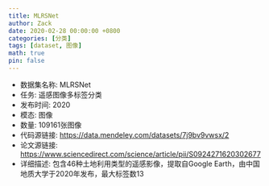```yaml
---
title: MLRSNet
author: Zack
date: 2020-02-28 00:00:00 +0800
categories: [分类]
tags: [dataset, 图像]
math: true
pin: false
---
```

- 数据集名称: MLRSNet
- 任务: 遥感图像多标签分类
- 发布时间: 2020
- 模态: 图像
- 数量: 109161张图像
- 代码源链接: https://data.mendeley.com/datasets/7j9bv9vwsx/2
- 论文源链接: https://www.sciencedirect.com/science/article/pii/S0924271620302677
- 详细描述: 包含46种土地利用类型的遥感影像，提取自Google Earth，由中国地质大学于2020年发布，最大标签数13
